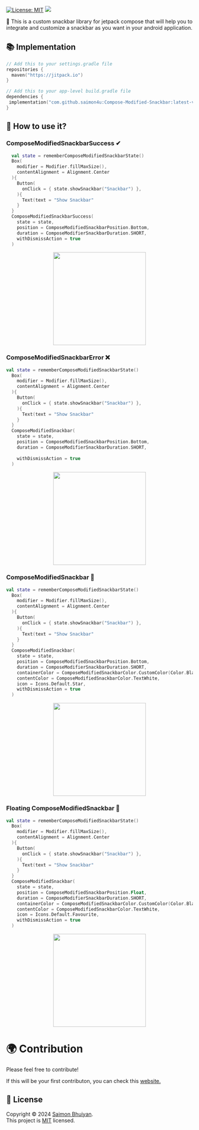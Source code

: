 [![License: MIT](https://img.shields.io/badge/License-MIT-yellow.svg)](https://opensource.org/licenses/MIT)  [![](https://jitpack.io/v/saimon4u/Compose-Modified-Snackbar.svg)](https://jitpack.io/#saimon4u/Compose-Modified-Snackbar)


🎨 This is a custom snackbar library for jetpack compose that will help you to integrate and customize a snackbar as you want in your android application.

## 📚 Implementation
```kotlin dsl
// Add this to your settings.gradle file
repositories {  
  maven("https://jitpack.io")
}  

// Add this to your app-level build.gradle file
dependencies {  
 implementation("com.github.saimon4u:Compose-Modified-Snackbar:latest-version")
}  
```


## 🏅 How to use it?

### ComposeModifiedSnackbarSuccess ✔

```kotlin
  val state = rememberComposeModifiedSnackbarState()
  Box(
    modifier = Modifier.fillMaxSize(),
    contentAlignment = Alignment.Center
  ){
    Button(
      onClick = { state.showSnackbar("Snackbar") },
    ){
      Text(text = "Show Snackbar"
    }
  }
  ComposeModifiedSnackbarSuccess(
    state = state,
    position = ComposeModifiedSnackbarPosition.Bottom,
    duration = ComposeModifierSnackbarDuration.SHORT,
    withDismissAction = true
  )
```
<p align="center"> <img src="https://github.com/user-attachments/assets/dafc62dc-0342-4da8-8c68-168cfd9a17b3" width="250"/> </p>

### ComposeModifiedSnackbarError ❌
```kotlin
val state = rememberComposeModifiedSnackbarState()
  Box(
    modifier = Modifier.fillMaxSize(),
    contentAlignment = Alignment.Center
  ){
    Button(
      onClick = { state.showSnackbar("Snackbar") },
    ){
      Text(text = "Show Snackbar"
    }
  }
  ComposeModifiedSnackbar(
    state = state,
    position = ComposeModifiedSnackbarPosition.Bottom,
    duration = ComposeModifierSnackbarDuration.SHORT,
    
    withDismissAction = true
  )
```
<p align="center"> <img src="https://github.com/user-attachments/assets/57c14a56-0e56-4bb4-a36e-a4c9ad725200" width="250"/> </p>

### ComposeModifiedSnackbar 🎉
```kotlin
val state = rememberComposeModifiedSnackbarState()
  Box(
    modifier = Modifier.fillMaxSize(),
    contentAlignment = Alignment.Center
  ){
    Button(
      onClick = { state.showSnackbar("Snackbar") },
    ){
      Text(text = "Show Snackbar"
    }
  }
  ComposeModifiedSnackbar(
    state = state,
    position = ComposeModifiedSnackbarPosition.Bottom,
    duration = ComposeModifierSnackbarDuration.SHORT,
    containerColor = ComposeModifiedSnackbarColor.CustomColor(Color.Black),
    contentColor = ComposeModifiedSnackbarColor.TextWhite,
    icon = Icons.Default.Star,
    withDismissAction = true
  )
```

<p align="center"> <img src="https://github.com/user-attachments/assets/f763aec6-2b01-4758-a076-65a539645796" width="250"/> </p>

### Floating ComposeModifiedSnackbar 🎉
```kotlin
val state = rememberComposeModifiedSnackbarState()
  Box(
    modifier = Modifier.fillMaxSize(),
    contentAlignment = Alignment.Center
  ){
    Button(
      onClick = { state.showSnackbar("Snackbar") },
    ){
      Text(text = "Show Snackbar"
    }
  }
  ComposeModifiedSnackbar(
    state = state,
    position = ComposeModifiedSnackbarPosition.Float,
    duration = ComposeModifierSnackbarDuration.SHORT,
    containerColor = ComposeModifiedSnackbarColor.CustomColor(Color.Black),
    contentColor = ComposeModifiedSnackbarColor.TextWhite,
    icon = Icons.Default.Favourite,
    withDismissAction = true
  )
```
<p align="center"> <img src="https://github.com/user-attachments/assets/02341384-e368-4ada-9d93-c1ca690fbde6" width="250"/> </p>


# 🌍 Contribution 

Please feel free to contribute! 

If this will be your first contributon, you can check this [website.](https://opensource.guide/how-to-contribute/)


## 📝 License

Copyright © 2024 [Saimon Bhuiyan](https://github.com/saimon4u). <br />
This project is [MIT](https://github.com/saimon4u/Compose-Modified-Snackbar/blob/main/LICENSE) licensed.
